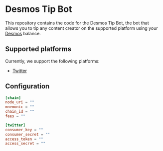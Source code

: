 # Desmos Tip Bot
This repository contains the code for the Desmos Tip Bot, the bot that allows you to tip any content creator on the supported platform using your  [Desmos](https://desmos.network) balance. 

## Supported platforms
Currently, we support the following platforms:
- [Twitter](https://twitter.com)

## Configuration
```toml
[chain]
node_uri = ""
mnemonic = ""
chain_id = ""
fees = ""

[twitter]
consumer_key = ""
consumer_secret = ""
access_token = ""
access_secret = ""
```